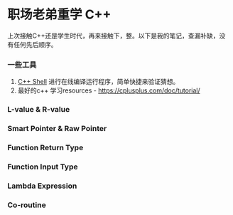 # 职场老弟重学 C++
上次接触C++还是学生时代，再来接触下，整。以下是我的笔记，查漏补缺，没有任何先后顺序。 

### 一些工具
1. [C++ Shell](https://cpp.sh/) 进行在线编译运行程序，简单快捷来验证猜想。
2. 最好的c++ 学习resources -  https://cplusplus.com/doc/tutorial/

### L-value & R-value
### Smart Pointer & Raw Pointer 
### Function Return Type
### Function Input Type 
### Lambda Expression
### Co-routine
